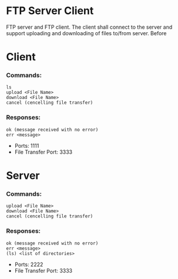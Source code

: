 # FTP Server Client
FTP server and FTP client. The client shall connect to the server and support uploading and downloading of files to/from server. Before

# Client 

### Commands:
    ls
	upload <File Name>
	download <File Name>
	cancel (cencelling file transfer)

### Responses:
    ok (message received with no error)
	err <message>
	
* Ports: 1111
* File Transfer Port: 3333

# Server

### Commands:
	upload <File Name>
	download <File Name>
	cancel (cencelling file transfer)
	
### Responses:
    ok (message received with no error)
	err <message>
	(ls) <list of directories>
* Ports: 2222
* File Transfer Port: 3333

